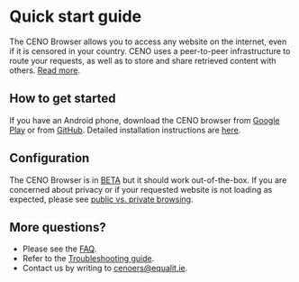 # Quick start guide

The CENO Browser allows you to access any website on the internet, even if it is censored in your country. CENO uses a peer-to-peer infrastructure to route your requests, as well as to store and share retrieved content with others. [Read more](ceno.md).

## How to get started

If you have an Android phone, download the CENO browser from [Google Play][ceno-gplay] or from [GitHub][ceno-gh]. Detailed installation instructions are [here](../browser/install.md).

[ceno-gplay]: https://play.google.com/store/apps/details?id=ie.equalit.ceno
[ceno-gh]: https://github.com/censorship-no/ceno-browser/releases

## Configuration

The CENO Browser is in [BETA][] but it should work out-of-the-box. If you are concerned about privacy or if your requested website is not loading as expected, please see [public vs. private browsing](../concepts/public-private.md).

[BETA]: https://en.wikipedia.org/wiki/Software_release_life_cycle#Beta

## More questions?

  * Please see the [FAQ](faq.md).
  * Refer to the [Troubleshooting guide](../browser/troubleshooting.md).
  * Contact us by writing to <cenoers@equalit.ie>.
